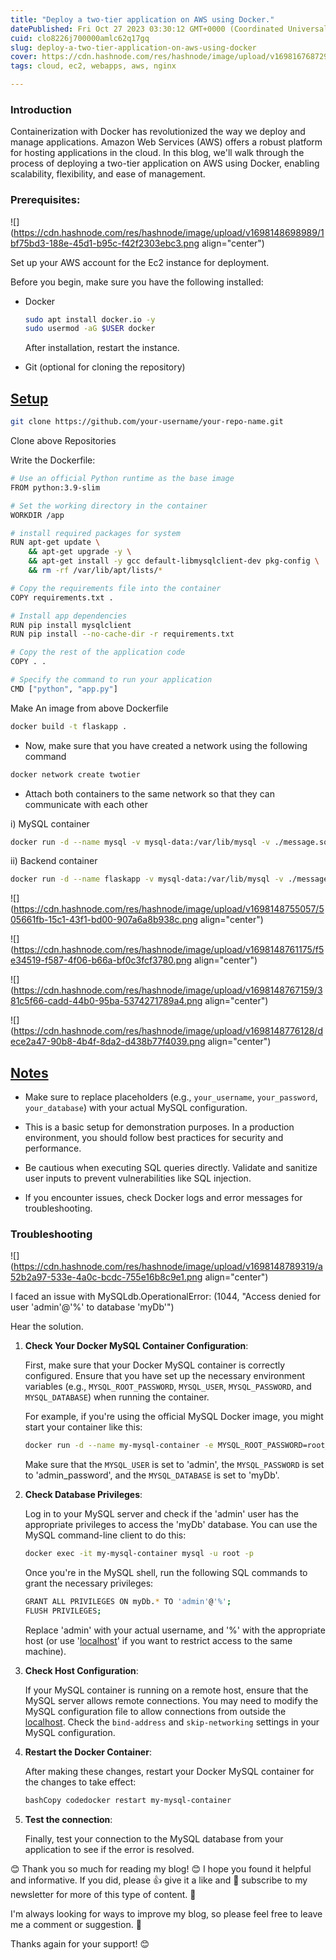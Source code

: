 ```yaml
---
title: "Deploy a two-tier application on AWS using Docker."
datePublished: Fri Oct 27 2023 03:30:12 GMT+0000 (Coordinated Universal Time)
cuid: clo8226j700000amlc62q17gq
slug: deploy-a-two-tier-application-on-aws-using-docker
cover: https://cdn.hashnode.com/res/hashnode/image/upload/v1698167687292/e7e29091-1bd2-43d7-ae13-9b01cdd8be4a.gif
tags: cloud, ec2, webapps, aws, nginx

---
```


### **Introduction**

Containerization with Docker has revolutionized the way we deploy and manage applications. Amazon Web Services (AWS) offers a robust platform for hosting applications in the cloud. In this blog, we'll walk through the process of deploying a two-tier application on AWS using Docker, enabling scalability, flexibility, and ease of management.

### **Prerequisites:**

![](https://cdn.hashnode.com/res/hashnode/image/upload/v1698148698989/1bf75bd3-188e-45d1-b95c-f42f2303ebc3.png align="center")

Set up your AWS account for the Ec2 instance for deployment.

Before you begin, make sure you have the following installed:

* Docker
    
    ```bash
    sudo apt install docker.io -y
    sudo usermod -aG $USER docker
    ```
    
    After installation, restart the instance.
    
* Git (optional for cloning the repository)
    

## [Setup](https://github.com/LondheShubham153/two-tier-flask-app/tree/master#setup)

```bash
git clone https://github.com/your-username/your-repo-name.git
```

Clone above Repositories

Write the Dockerfile:

```bash
# Use an official Python runtime as the base image
FROM python:3.9-slim

# Set the working directory in the container
WORKDIR /app

# install required packages for system
RUN apt-get update \
    && apt-get upgrade -y \
    && apt-get install -y gcc default-libmysqlclient-dev pkg-config \
    && rm -rf /var/lib/apt/lists/*

# Copy the requirements file into the container
COPY requirements.txt .

# Install app dependencies
RUN pip install mysqlclient
RUN pip install --no-cache-dir -r requirements.txt

# Copy the rest of the application code
COPY . .

# Specify the command to run your application
CMD ["python", "app.py"]
```

Make An image from above Dockerfile

```bash
docker build -t flaskapp .
```

* Now, make sure that you have created a network using the following command
    

```bash
docker network create twotier
```

* Attach both containers to the same network so that they can communicate with each other
    

i) MySQL container

```bash
docker run -d --name mysql -v mysql-data:/var/lib/mysql -v ./message.sql:/docker-entrypoint-initdb.d/message.sql --network=twotier -e MYSQL_DATABASE=mydb -e MYSQL_USER=root -e MYSQL_ROOT_PASSWORD="admin" -p 3360:3360 mysql:5.7
```

ii) Backend container

```bash
docker run -d --name flaskapp -v mysql-data:/var/lib/mysql -v ./message.sql:/docker-entrypoint-initdb.d/message.sql --network=twotier -e MYSQL_HOST=mysql -e MYSQL_USER=root -e MYSQL_PASSWORD=admin -e MYSQL_DB=mydb -p 5000:5000 flaskapp:latest
```

![](https://cdn.hashnode.com/res/hashnode/image/upload/v1698148755057/505661fb-15c1-43f1-bd00-907a6a8b938c.png align="center")

![](https://cdn.hashnode.com/res/hashnode/image/upload/v1698148761175/f5e34519-f587-4f06-b66a-bf0c3fcf3780.png align="center")

![](https://cdn.hashnode.com/res/hashnode/image/upload/v1698148767159/381c5f66-cadd-44b0-95ba-5374271789a4.png align="center")

![](https://cdn.hashnode.com/res/hashnode/image/upload/v1698148776128/dece2a47-90b8-4b4f-8da2-d438b77f4039.png align="center")

## [Notes](https://github.com/LondheShubham153/two-tier-flask-app/tree/master#notes)

* Make sure to replace placeholders (e.g., `your_username`, `your_password`, `your_database`) with your actual MySQL configuration.
    
* This is a basic setup for demonstration purposes. In a production environment, you should follow best practices for security and performance.
    
* Be cautious when executing SQL queries directly. Validate and sanitize user inputs to prevent vulnerabilities like SQL injection.
    
* If you encounter issues, check Docker logs and error messages for troubleshooting.
    

### Troubleshooting

![](https://cdn.hashnode.com/res/hashnode/image/upload/v1698148789319/a52b2a97-533e-4a0c-bcdc-755e16b8c9e1.png align="center")

I faced an issue with MySQLdb.OperationalError: (1044, "Access denied for user 'admin'@'%' to database 'myDb'")

Hear the solution.

1. **Check Your Docker MySQL Container Configuration**:
    
    First, make sure that your Docker MySQL container is correctly configured. Ensure that you have set up the necessary environment variables (e.g., `MYSQL_ROOT_PASSWORD`, `MYSQL_USER`, `MYSQL_PASSWORD`, and `MYSQL_DATABASE`) when running the container.
    
    For example, if you're using the official MySQL Docker image, you might start your container like this:
    
    ```bash
    docker run -d --name my-mysql-container -e MYSQL_ROOT_PASSWORD=root_password -e MYSQL_USER=admin -e MYSQL_PASSWORD=admin_password -e MYSQL_DATABASE=myDb -p 3306:3306 mysql:latest
    ```
    
    Make sure that the `MYSQL_USER` is set to 'admin', the `MYSQL_PASSWORD` is set to 'admin\_password', and the `MYSQL_DATABASE` is set to 'myDb'.
    
2. **Check Database Privileges**:
    
    Log in to your MySQL server and check if the 'admin' user has the appropriate privileges to access the 'myDb' database. You can use the MySQL command-line client to do this:
    
    ```bash
    docker exec -it my-mysql-container mysql -u root -p
    ```
    
    Once you're in the MySQL shell, run the following SQL commands to grant the necessary privileges:
    
    ```bash
    GRANT ALL PRIVILEGES ON myDb.* TO 'admin'@'%';
    FLUSH PRIVILEGES;
    ```
    
    Replace 'admin' with your actual username, and '%' with the appropriate host (or use '[localhost](http://localhost)' if you want to restrict access to the same machine).
    
3. **Check Host Configuration**:
    
    If your MySQL container is running on a remote host, ensure that the MySQL server allows remote connections. You may need to modify the MySQL configuration file to allow connections from outside the [localhost](http://localhost). Check the `bind-address` and `skip-networking` settings in your MySQL configuration.
    
4. **Restart the Docker Container**:
    
    After making these changes, restart your Docker MySQL container for the changes to take effect:
    
    ```bash
    bashCopy codedocker restart my-mysql-container
    ```
    
5. **Test the connection**:
    
    Finally, test your connection to the MySQL database from your application to see if the error is resolved.
    

😊 Thank you so much for reading my blog! 😊 I hope you found it helpful and informative. If you did, please 👍 give it a like and 💌 subscribe to my newsletter for more of this type of content. 💌

I'm always looking for ways to improve my blog, so please feel free to leave me a comment or suggestion. 💬

Thanks again for your support! 😊